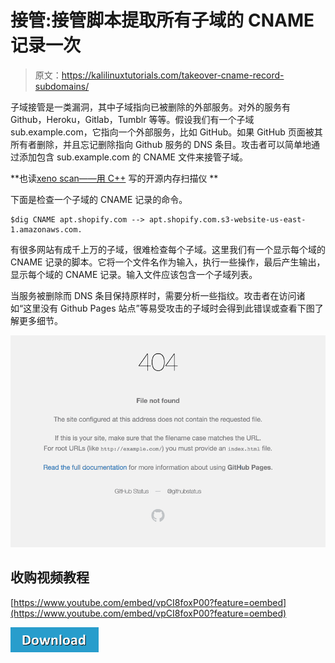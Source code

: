 # 接管:接管脚本提取所有子域的 CNAME 记录一次

> 原文：<https://kalilinuxtutorials.com/takeover-cname-record-subdomains/>

子域接管是一类漏洞，其中子域指向已被删除的外部服务。对外的服务有 Github，Heroku，Gitlab，Tumblr 等等。假设我们有一个子域 sub.example.com，它指向一个外部服务，比如 GitHub。如果 GitHub 页面被其所有者删除，并且忘记删除指向 Github 服务的 DNS 条目。攻击者可以简单地通过添加包含 sub.example.com 的 CNAME 文件来接管子域。

**也读[xeno scan——用 C++](https://kalilinuxtutorials.com/xenoscan-memory-scanner/) 写的开源内存扫描仪 **

下面是检查一个子域的 CNAME 记录的命令。

```
$dig CNAME apt.shopify.com --> apt.shopify.com.s3-website-us-east-1.amazonaws.com.
```

有很多网站有成千上万的子域，很难检查每个子域。这里我们有一个显示每个域的 CNAME 记录的脚本。它将一个文件名作为输入，执行一些操作，最后产生输出，显示每个域的 CNAME 记录。输入文件应该包含一个子域列表。

当服务被删除而 DNS 条目保持原样时，需要分析一些指纹。攻击者在访问诸如“这里没有 Github Pages 站点”等易受攻击的子域时会得到此错误或查看下图了解更多细节。

![](img/9f2b991b8eb2a15f7a2da58117e42873.png)

## **收购视频教程**

[https://www.youtube.com/embed/vpCI8foxP00?feature=oembed](https://www.youtube.com/embed/vpCI8foxP00?feature=oembed)

[![](img/d861a9096555aeb1980fc054015933d7.png)](https://github.com/samhaxr/TakeOver-v1)